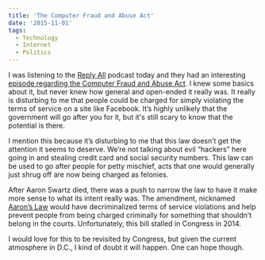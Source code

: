 ```yaml
---
title: 'The Computer Fraud and Abuse Act'
date: '2015-11-01'
tags:
  - Technology
  - Internet
  - Politics
---
```


I was listening to the <a href="https://gimletmedia.com/show/reply-all/" target="_blank" rel="noopener">Reply All</a> podcast today and they had an interesting <a href="https://gimletmedia.com/episode/43-the-law-that-sticks/" target="_blank" rel="noopener">episode regarding the Computer Fraud and Abuse Act</a>. I knew some basics about it, but never knew how general and open-ended it really was. It really is disturbing to me that people could be charged for simply violating the terms of service on a site like Facebook. It’s highly unlikely that the government will go after you for it, but it's still scary to know that the potential is there.
<!-- excerpt -->

I mention this because it’s disturbing to me that this law doesn’t get the attention it seems to deserve. We’re not talking about evil “hackers” here going in and stealing credit card and social security numbers. This law can be used to go after people for petty mischief, acts that one would generally just shrug off are now being charged as felonies.

After Aaron Swartz died, there was a push to narrow the law to have it make more sense to what its intent really was. The amendment, nicknamed <a href="https://en.wikipedia.org/w/index.php?title=Computer_Fraud_and_Abuse_Act&amp;redirect=no#Aaron_Swartz" target="_blank" rel="noopener">Aaron’s Law</a> would have decriminalized terms of service violations and help prevent people from being charged criminally for something that shouldn’t belong in the courts. Unfortunately, this bill stalled in Congress in 2014.

I would love for this to be revisited by Congress, but given the current atmosphere in D.C., I kind of doubt it will happen. One can hope though.
